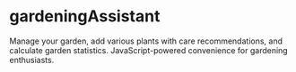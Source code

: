 # gardeningAssistant
Manage your garden, add various plants with care recommendations, and calculate garden statistics. JavaScript-powered convenience for gardening enthusiasts.
